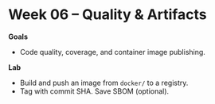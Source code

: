 # Week 06 – Quality & Artifacts


**Goals**
- Code quality, coverage, and container image publishing.

**Lab**
- Build and push an image from `docker/` to a registry.
- Tag with commit SHA. Save SBOM (optional).
